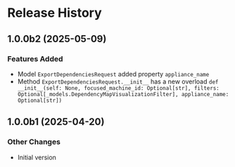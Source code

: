 # Release History

## 1.0.0b2 (2025-05-09)

### Features Added

  - Model `ExportDependenciesRequest` added property `appliance_name`
  - Method `ExportDependenciesRequest.__init__` has a new overload `def __init__(self: None, focused_machine_id: Optional[str], filters: Optional[_models.DependencyMapVisualizationFilter], appliance_name: Optional[str])`

## 1.0.0b1 (2025-04-20)

### Other Changes

  - Initial version
